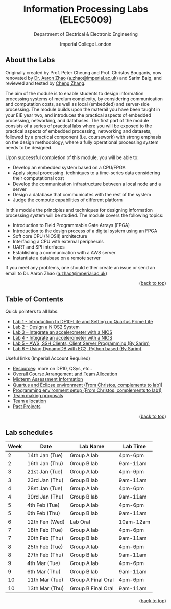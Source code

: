<a name="readme-top"></a>

<!-- PROJECT LOGO -->
<br />
<div align="center">
  <h1 align="center">Information Processing Labs (ELEC5009)</h1>

  <p align="center">
    Department of Electrical & Electronic Engineering
  <p align="center">
    Imperial College London
    <br />
</div>

## About the Labs

Originally created by Prof. Peter Cheung and Prof. Christos Bouganis, now renovated by [Dr. Aaron Zhao](https://aaron-zhao123.github.io/teaching/info_process/) (a.zhao@imperial.ac.uk) and Sarim Baig, and reviewed and tested by [Cheng Zhang](https://github.com/ChengZhang-98).

The aim of the module is to enable students to design information processing systems of medium complexity, by considering communication and computation costs, as well as local (embedded) and server-side processing. The module builds upon the materail you have been taught in your EIE year two, and introduces the practical aspects of embedded processing, networking, and databases. The first part of the module consists of a series of practical labs where you will be exposed to the practical aspects of embedded processing, networking and datasets, followed by a practical component (i.e. coursework) with strong emphasis on the design methodology, where a fully operational processing system needs to be designed.


Upon successful completion of this module, you will be able to:
- Develop an embedded system based on a CPU/FPGA
- Apply signal processing. techniques to a time-series data considering their computational cost
- Develop the communication infrastructure between a local node and a server
- Design a database that communicates with the rest of the system
- Judge the compute capabilities of different platform

In this module the principles and techniques for designing information processing system will be studied. The module covers the following topics:
- Introduction to Field Programmable Gate Arrays (FPGA)
- Introduction to the design process of a digital system using an FPGA
- Soft core CPU (NIOSII) architecture
- Interfacing a CPU with external peripherals
- UART and SPI interfaces
- Establishing a communication with a AWS server
- Instantiate a database on a remote server

If you meet any problems, one should either create an issue or send an email to Dr. Aaron Zhao (a.zhao@imperial.ac.uk)


<p align="right">(<a href="#readme-top">back to top</a>)</p>

## Table of Contents

Quick pointers to all labs.

* [Lab 1 - Introduction to DE10-Lite and Setting up Quartus Prime Lite](./lab1/)
* [Lab 2 - Design a NIOS2 System](./lab2/)
* [Lab 3 – Integrate an accelerometer with a NIOS](./lab3/)
* [Lab 4 - Integrate an accelerometer with a NIOS](./lab4/)
* [Lab 5 – AWS, SSH Clients, Client Server Programming (By Sarim)](./lab5)
* [Lab 6 – Using DynamoDB with EC2, Python based (By Sarim)](./lab6)

Useful links (Imperial Account Required)

* [Resources](https://imperiallondon-my.sharepoint.com/:f:/g/personal/yz10513_ic_ac_uk/EivuqpDvIqpJnvKFal8l7I4Bw8KMjnE3AYVUQ2jDFldXQQ?e=5xNzy5): more on DE10, QSys, etc..
* [Overall Course Arrangement and Team Allocation](https://imperiallondon-my.sharepoint.com/:w:/g/personal/yz10513_ic_ac_uk/EeXL2vujWyNIq_rPQ5NquFoBklvbktWTtKa0k8jd9r4mGA?e=k51enx)
* [Midterm Assessment Information](https://imperiallondon-my.sharepoint.com/:w:/g/personal/yz10513_ic_ac_uk/EZYxCwA6f9pPs0P8x6jdzdQBHreRBkGsYwybCLduB35JCw?e=RNgVvM)
* [Quartus and Eclipse environment (From Christos, complements to lab1)](https://imperiallondon-my.sharepoint.com/:w:/g/personal/yz10513_ic_ac_uk/ESb3iJk6fcVGucqFmEXq3iMB25Sn5gvtCNDueLKGZdxgkg?e=cjpOZ6)
* [Programming environment setup (From Christos, complements to lab1)](https://imperiallondon-my.sharepoint.com/:w:/g/personal/yz10513_ic_ac_uk/EQ0si9jFQGZBqW0LslvhMbIB6NRpD1DT7MjzSbdgn8FduA?e=ziMSlK)
* [Team making proposals](https://docs.google.com/spreadsheets/d/1KRSMg77ZE3N7YoFPSITeJL6b88NWEAPB510MsXXQAf8/edit?usp=sharing)
* [Team allocation](https://imperiallondon-my.sharepoint.com/:x:/g/personal/yz10513_ic_ac_uk/EbvenKQySypNjTf31F2G2-oBBB08cDb1sTd7pdVTaYgAEw?e=g3LZJ5)
* [Past Projects](https://imperiallondon-my.sharepoint.com/:f:/g/personal/yz10513_ic_ac_uk/EvLDpTaYsSJLpkGH784W21IBuwMT3juIYGr_85FwLDbcOw?e=Ot4hcm)

<p align="right">(<a href="#readme-top">back to top</a>)</p>

## Lab schedules

| Week       | Date           | Lab Name   | Lab Time |
|------------|----------------|-------------|----------|
| 2          | 14th Jan (Tue) | Group A lab | 4pm-6pm  |
| 2          | 16th Jan (Thu) | Group B lab | 9am-11am |
| 3          | 21st Jan (Tue) | Group A lab | 4pm-6pm  |
| 3          | 23rd Jan (Thu) | Group B lab | 9am-11am |
| 4          | 28st Jan (Tue) | Group A lab | 4pm-6pm  |
| 4          | 30rd Jan (Thu) | Group B lab | 9am-11am |
| 5          | 4th Feb (Tue)  | Group A lab | 4pm-6pm  |
| 5          | 6th Feb (Thu)  | Group B lab | 9am-11am |
| 6          | 12th Fen (Wed) | Lab Oral	  | 10am-12am|
| 7          | 18th Feb (Tue) | Group A lab | 4pm-6pm  |
| 7          | 20th Feb (Thu) | Group B lab | 9am-11am |
| 8          | 25th Feb (Tue) | Group A lab | 4pm-6pm  |
| 8          | 27th Feb (Thu) | Group B lab | 9am-11am |
| 9          | 4th Mar (Tue)  | Group A lab | 4pm-6pm  |
| 9          | 6th Mar (Thu)  | Group B lab | 9am-11am |
| 10         | 11th Mar (Tue) | Group A Final Oral | 4pm-6pm  |
| 10         | 13th Mar (Thu) | Group B Final Oral | 9am-11am |

<p align="right">(<a href="#readme-top">back to top</a>)</p>
